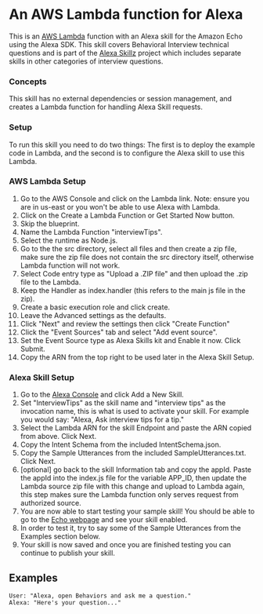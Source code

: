 # An AWS Lambda function for Alexa

This is an <a href="http://aws.amazon.com/lambda">AWS Lambda</a> function with an Alexa skill for the Amazon Echo using the Alexa SDK. This skill covers Behavioral Interview technical questions and is part of the <a href="https://github.com/alexa-skillz">Alexa Skillz</a> project which includes separate skills in other categories of interview questions.

### Concepts

This skill has no external dependencies or session management, and creates a Lambda function for handling Alexa Skill requests.

### Setup

To run this skill you need to do two things: The first is to deploy the example code in Lambda, and the second is to configure the Alexa skill to use this Lambda.

### AWS Lambda Setup
1. Go to the AWS Console and click on the Lambda link. Note: ensure you are in us-east or you won't be able to use Alexa with Lambda.
2. Click on the Create a Lambda Function or Get Started Now button.
3. Skip the blueprint.
4. Name the Lambda Function "interviewTips".
5. Select the runtime as Node.js.
6. Go to the the src directory, select all files and then create a zip file, make sure the zip file does not contain the src directory itself, otherwise Lambda function will not work.
7. Select Code entry type as "Upload a .ZIP file" and then upload the .zip file to the Lambda.
8. Keep the Handler as index.handler (this refers to the main js file in the zip).
9. Create a basic execution role and click create.
10. Leave the Advanced settings as the defaults.
11. Click "Next" and review the settings then click "Create Function"
12. Click the "Event Sources" tab and select "Add event source".
13. Set the Event Source type as Alexa Skills kit and Enable it now. Click Submit.
14. Copy the ARN from the top right to be used later in the Alexa Skill Setup.

### Alexa Skill Setup
1. Go to the [Alexa Console](https://developer.amazon.com/edw/home.html) and click Add a New Skill.
2. Set "InterviewTips" as the skill name and "interview tips" as the invocation name, this is what is used to activate your skill. For example you would say: "Alexa, Ask interview tips for a tip."
3. Select the Lambda ARN for the skill Endpoint and paste the ARN copied from above. Click Next.
4. Copy the Intent Schema from the included IntentSchema.json.
5. Copy the Sample Utterances from the included SampleUtterances.txt. Click Next.
6. [optional] go back to the skill Information tab and copy the appId. Paste the appId into the index.js file for the variable APP_ID,
   then update the Lambda source zip file with this change and upload to Lambda again, this step makes sure the Lambda function only serves request from authorized source.
7. You are now able to start testing your sample skill! You should be able to go to the [Echo webpage](http://echo.amazon.com/#skills) and see your skill enabled.
8. In order to test it, try to say some of the Sample Utterances from the Examples section below.
9. Your skill is now saved and once you are finished testing you can continue to publish your skill.

## Examples
    User: "Alexa, open Behaviors and ask me a question."
    Alexa: "Here's your question..."
